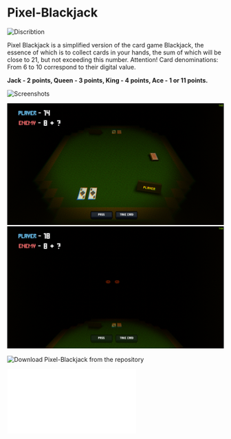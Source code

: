 # Pixel-Blackjack
![Discribtion](https://img.shields.io/badge/Retro--Glitch--Unity--Game-black?style=for-the-badge&logo=retroarch&logoColor=white)

Pixel Blackjack is a simplified version of the card game Blackjack, the essence of which is to collect cards in your hands, the sum of which will be close to 21, but not exceeding this number.  Attention! Card denominations: From 6 to 10 correspond to their digital value.

**Jack - 2 points, Queen - 3 points, King - 4 points, Ace - 1 or 11 points.**

![Screenshots](https://img.shields.io/badge/Screenshots-black?style=for-the-badge&logo=pixabay&logoColor=white)

![Screenshot_1](Screenshot_2.png)
![Screenshot_2](Screenshot_5.png)

![Download Pixel-Blackjack from the repository](https://img.shields.io/badge/Download-black?style=for-the-badge) 

![Download From The Repository](Pixel-Blackjack.rar)
